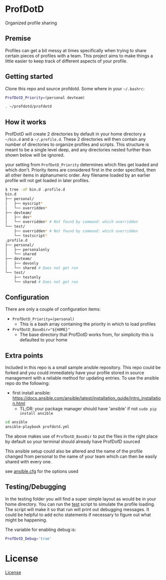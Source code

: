 # ProfDotD

Organized profile sharing

## Premise

Profiles can get a bit messy at times specifically when trying to share certain pieces of profiles with a team. This project aims to make things a little easier to keep track of different aspects of your profile.

## Getting started

Clone this repo and source profdotd. Some where in your `~/.bashrc`:

```bash
ProfDotD_Priority=(personal devteam)

. ~/profdotd/profdotd
```

## How it works

ProfDotD will create 2 directories by default in your home directory a `~/bin.d` and a `~/.profile.d`. These 2 directories will then contain any number of directories to organize profiles and scripts. This structure is meant to be a single level deep, and any directories nested further than shown below will be ignored.

your setting from `ProfDotD_Priority` determines which files get loaded and which don't. Priority items are considered first in the order specified, then all other items in alphanumeric order. Any filename loaded by an earlier profile will not get loaded in later profiles.

```bash
$ tree -aF bin.d .profile.d
bin.d
├── personal/
│   ├── myscript*
│   └── overridden*
├── devteam/
│   ├── dev*
│   └── overridden* # Not found by command: which overridden
└── test/
    ├── overridden* # Not found by command: which overridden
    └── testscript*
.profile.d
├── personal/
│   ├── personalonly
│   └── shared
├── devteam/
│   ├── devonly
│   └── shared # Does not get run
└── test/
    ├── testonly
    └── shared # Does not get run
```

## Configuration

There are only a couple of configuration items:

* `ProfDotD_Priority=(personal)`
    * This is a bash array containing the priority in which to load profiles
* `ProfDotD_BaseDir="${HOME}"`
    * The base directory that ProfDotD works from, for simplicity this is defaulted to your home
    
## Extra points

Included in this repo is a small sample ansible repository. This repo could be forked and you could immediately have your profile stored in source management with a reliable method for updating entries. To use the ansible repo do the following:

* first install ansible: https://docs.ansible.com/ansible/latest/installation_guide/intro_installation.html
    * TL;DR: your package manager should have 'ansible' if not `sudo pip install ansible`


```bash
cd ansible
ansible-playbook profdotd.yml
```

The above makes use of `ProfDotD_BaseDir` to put the files in the right place by default so your terminal should already have ProfDofD sourced

This ansible setup could also be altered and the name of the profile changed from personal to the name of your team which can then be easily shared with every one.

see [ansible.cfg](ansible/ansible.cfg) for the options used

## Testing/Debugging

In the testing folder you will find a super simple layout as would be in your home directory. You can run the [test](test) script to simulate the profile loading. The script will make it so that run will print out debugging messages. It could be helpful to add echo statements if necessary to figure out what might be happening.

The variable for enabling debug is:

```bash
ProfDotD_Debug='true'
```

# License

[License](LICENSE)